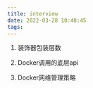 ```yaml
---
title: interview
date: 2022-03-28 10:48:45
tags:
---
```



1. 装饰器包装层数


2. Docker调用的底层api


3. Docker网络管理策略